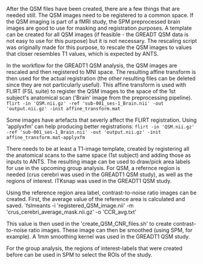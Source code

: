 
After the QSM files have been created, there are a few things that are needed still. The QSM images need to be registered to a common space. If the QSM imaging is part of a fMRI study, the SPM preprocessed brain images are good to use for masking and registration purposes. A template can be created for all QSM images (if feasible - the GREADT QSM data is not easy to use for this purpose) but it is not necessary.
The rescaling script was originally made for this purpose, to rescale the QSM images to values that closer resembles T1 values, which is expected by ANTS.

In the workflow for the GREADT1 QSM analysis, the QSM images are rescaled and then registered to MNI space. The resulting affine transform is then used for the actual registration (the other resulting files can be deleted since they are not particularly useful). This affine transform is used with FLIRT (FSL suite) to register the QSM images to the space of the 1st subject's anatomical scan ('Brain' image from the preprocessing pipeline).
`flirt -in 'QSM.nii.gz' -ref 'sub-001_ses-1_Brain.nii' -out 'output.nii.gz' -init affine_transform.mat`

Some images have artefacts that severly affect the FLIRT registration. Using 'applyxfm' can help producing better registrations:
`flirt -in 'QSM.nii.gz' -ref 'sub-001_ses-1_Brain.nii' -out 'output.nii.gz' -init affine_transform.mat-applyxfm`

There needs to be at least a T1-image template, created by registering all the anatomical scans to the same space (1st subject) and adding those as inputs to ANTS. The resulting image can be used to draw/pick area labels for use in the upcoming group analysis. For QSM, a refernce region is needed (crus cerebri was used in the GREADT1 QSM study), as well as the regions of interest. ITKsnap was used in the GREADT1 QSM study.

Using the reference region area label, contrast-to-noise ratio images can be created. First, the average value of the reference area is calculated and saved.
`fslmeants -i 'registered_QSM_image.nii' -m 'crus_cerebri_average_mask.nii.gz' -o 'CCR_avg.txt'

This value is then used in the 'create_QSM_CNR_files.sh' to create contrast-to-noise ratio images. These image can then be smoothed (using SPM, for example). A 1mm smoothing kernel was used in the GREADT1 QSM study.

For the group analysis, the regions of interest-labels that were created before can be used in SPM to select the ROIs of the study.
